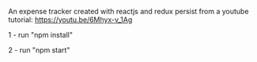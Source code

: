 An expense tracker created with reactjs and redux persist from a youtube tutorial: https://youtu.be/6Mhyx-v_1Ag

1 - run "npm install"

2 - run "npm start"

